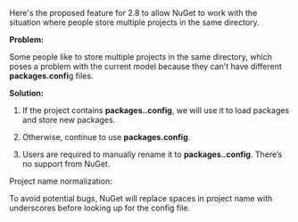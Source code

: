 ﻿Here's the proposed feature for 2.8 to allow NuGet to work with the situation where people store multiple projects in the same directory.

**Problem:**

Some people like to store multiple projects in the same directory, which poses a problem with the current model because they can't have different **packages.confi**g files.


**Solution:**

1. If the project contains **packages.<project name>.config**, we will use it to load packages and store new packages.  

2. Otherwise, continue to use **packages.config**. 

3. Users are required to manually rename it to **packages.<project name>.config**. There’s no support from NuGet. 


Project name normalization:  

To avoid potential bugs, NuGet will replace spaces in project name with underscores before looking up for the config file.